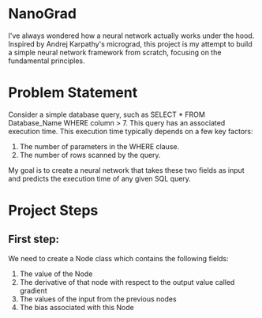 # NanoGrad

I've always wondered how a neural network actually works under the hood. Inspired by Andrej Karpathy's micrograd, this project is my attempt to build a simple neural network framework from scratch, focusing on the fundamental principles.

# Problem Statement

Consider a simple database query, such as SELECT * FROM Database_Name WHERE column > 7. This query has an associated execution time. This execution time typically depends on a few key factors:

  1. The number of parameters in the WHERE clause.
  2. The number of rows scanned by the query.

My goal is to create a neural network that takes these two fields as input and predicts the execution time of any given SQL query.

# Project Steps

## First step:

We need to create a Node class which contains the following fields:
  1. The value of the Node
  2. The derivative of that node with respect to the output value called gradient
  3. The values of the input from the previous nodes
  4. The bias associated with this Node

